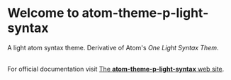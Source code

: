 # Welcome to atom-theme-p-light-syntax

A light atom syntax theme. Derivative of Atom's *One Light Syntax Them*. <br /><br />

For official documentation visit
[The **atom-theme-p-light-syntax** web site](http://peter1000.github.io/atom-theme-p-light-syntax/).
